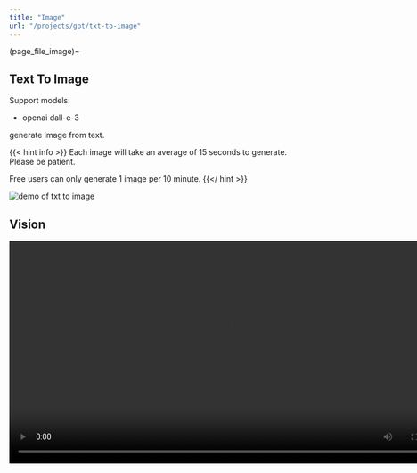 ```yaml
---
title: "Image"
url: "/projects/gpt/txt-to-image"
---
```


(page_file_image)=

## Text To Image

Support models:

* openai dall-e-3

generate image from text.

{{< hint info >}}
Each image will take an average of 15 seconds to generate. Please be patient.

Free users can only generate 1 image per 10 minute.
{{</ hint >}}

![demo of txt to image](https://s3.laisky.com/uploads/2023/09/txt2img.jpeg)

## Vision

<video src="https://s3.laisky.com/uploads/2023/11/dalle-and-vision.mov" controls width="800">
  <p>Your browser does not support the video tag</p>
  <p>open <a href="https://s3.laisky.com/uploads/2023/11/dalle-and-vision.mov">https://s3.laisky.com/uploads/2023/11/dalle-and-vision.mov</a></p>
</video>
